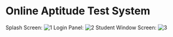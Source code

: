 # Online Aptitude Test System

Splash Screen:
![1](https://user-images.githubusercontent.com/45601530/78431072-79da3a80-768e-11ea-9db1-f7e4d8b45d7a.PNG)
Login Panel:
![2](https://user-images.githubusercontent.com/45601530/78431175-81014880-768e-11ea-8e79-f984d0f0ba1a.PNG)
Student Window Screen:
![3](https://user-images.githubusercontent.com/45601530/78431288-88c0ed00-768e-11ea-926b-57edd917a5b6.PNG)
